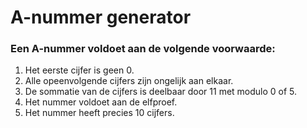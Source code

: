 ﻿
# A-nummer generator #

### Een A-nummer voldoet aan de volgende voorwaarde: ###

1. Het eerste cijfer is geen 0.
2. Alle opeenvolgende cijfers zijn ongelijk aan elkaar.
3. De sommatie van de cijfers is deelbaar door 11 met modulo 0 of 5.
4. Het nummer voldoet aan de elfproef.
5. Het nummer heeft precies 10 cijfers.